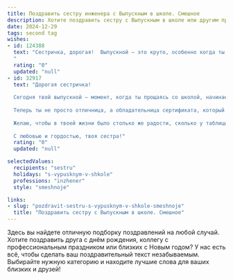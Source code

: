 ```yaml
---
title: Поздравить сестру инженера с Выпускным в школе. Смешное
description: Хотите поздравить сестру с Выпускным в школе или другим праздником? Наш ИИ создаст незабываемое поздравление, а вы обязательно выделитесь среди других.  
date: 2024-12-29
tags: second tag
wishes:
- id: 124388
  text: "Сестричка, дорогая!  Выпускной – это круто, особенно когда ты, будучи инженером, наконец-то сможешь собрать из деталей своей жизни что-то действительно стоящее, а не только бесконечный набор уравнений и чертежей!  Пусть твоя жизнь будет не менее сложной, но гораздо более интересной, чем расчеты сопротивления материалов! Поздравляю с окончанием школы и желаю тебе  взлететь выше всех ожиданий (и, желательно, без аварийных посадок)!
  "
  rating: "0"
  updated: "null"
- id: 32917
  text: "Дорогая сестричка!
  
  Сегодня твой выпускной — момент, когда ты прощаясь со школой, начинаешь свой путь к званию настоящего Инженера! Поздравляю! 🎉
  
  Теперь ты не просто отличница, а обладательница сертификата, который позволяет строить не только мосты, но и хитрые схемы для того, чтобы избежать домой после вечеринки! 😄
  
  Желаю, чтобы в твоей жизни было столько же радости, сколько у таблицы умножения на экзамене! Чтобы все твои проекты были успешными, как горячие пирожки на школьной перемене! А если вдруг столкнёшься с неразрешимой задачей, просто помни: всё равно всё решится, главное — не забывать включать режим \"гений\"! 😉
  
  С любовью и гордостью, твоя сестра!"
  rating: "0"
  updated: "null"

selectedValues:
  recipients: "sestru"
  holidays: "s-vypusknym-v-shkole"
  professions: "inzhener"
  style: "smeshnoje"

links:
- slug: "pozdravit-sestru-s-vypusknym-v-shkole-smeshnoje"
  title: "Поздравить сестру с Выпускным в школе. Смешное"
---
```


Здесь вы найдете отличную подборку поздравлений на любой случай.
Хотите поздравить друга с днём рождения, коллегу с профессиональным праздником или близких с Новым годом? У нас есть всё, чтобы сделать ваш поздравительный текст незабываемым. Выбирайте нужную категорию и находите лучшие слова для ваших близких и друзей!
